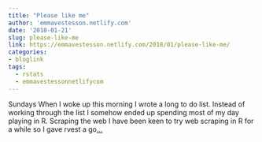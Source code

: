 ```yaml
---
title: "Please like me"
author: 'emmavestesson.netlify.com'
date: '2018-01-21'
slug: please-like-me
link: https://emmavestesson.netlify.com/2018/01/please-like-me/
categories:
- bloglink
tags:
  - rstats
  - emmavestessonnetlifycom
---
```


Sundays When I woke up this morning I wrote a long to do list. Instead of working through the list I somehow ended up spending most of my day playing in R. Scraping the web I have been keen to try web scraping in R for a while so I gave rvest a go[... <i class="fas fa-external-link-alt"></i>](https://emmavestesson.netlify.com/2018/01/please-like-me/)

